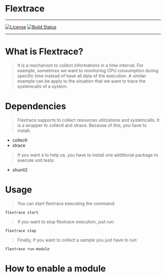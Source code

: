 # Flextrace

----

[![License](https://img.shields.io/badge/license-GPLv3-green.svg)](https://github.com/rodrigosiqueira/flextrace/blob/master/LICENSE)
[![Build Status](https://travis-ci.org/rodrigosiqueira/flextrace.svg?branch=master)](https://travis-ci.org/rodrigosiqueira/flextrace)

----

# What is Flextrace?

> It is a mechanism to collect informations in a time interval. For example,
  sometimes we want to monitoring CPU consumption during specific time
  instead of have all data of the execution. A similar example can be apply
  to the situation that we want to trace the systemcalls of a system.

# Dependencies

> Flextrace supports to collect resources utilizations and systemcalls. It is
a wrapper to collectl and strace. Because of this, you have to install:

* collectl
* strace

> If you want a to help us, you have to install one additional package to
  execute unit tests:

 * shunit2

# Usage

> You can start flextrace executing the command:

```
flextrace start
```

> If you want to stop flextrace execution, just run:

```
flextrace stop
```

> Finally, if you want to collect a sample you just have to run:

```
flextrace run-module
```

# How to enable a module

